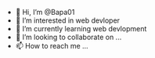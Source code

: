 - 👋 Hi, I’m @Bapa01
- 👀 I’m interested in web devloper
- 🌱 I’m currently learning web devlopment
- 💞️ I’m looking to collaborate on ...
- 📫 How to reach me ...

<!---
Bapa01/Bapa01 is a ✨ special ✨ repository because its `README.md` (this file) appears on your GitHub profile.
You can click the Preview link to take a look at your changes.
--->

